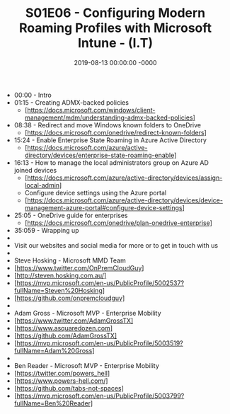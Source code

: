 ﻿---
layout: post
title: "S01E06 - Configuring Modern Roaming Profiles with Microsoft Intune - (I.T)"
date: 2019-08-13 00:00:00 -0000
categories:
---

 * 00:00 - Intro
 * 01:15 - Creating ADMX-backed policies
   - [https://docs.microsoft.com/windows/client-management/mdm/understanding-admx-backed-policies]
 * 08:38 - Redirect and move Windows known folders to OneDrive
   - [https://docs.microsoft.com/onedrive/redirect-known-folders]
 * 15:24 - Enable Enterprise State Roaming in Azure Active Directory
   -  [https://docs.microsoft.com/azure/active-directory/devices/enterprise-state-roaming-enable]
 * 16:13 - How to manage the local administrators group on Azure AD joined devices
   -  [https://docs.microsoft.com/azure/active-directory/devices/assign-local-admin]
   -  Configure device settings using the Azure portal
   -   [https://docs.microsoft.com/azure/active-directory/devices/device-management-azure-portal#configure-device-settings]
 * 25:05 - OneDrive guide for enterprises
   -  [https://docs.microsoft.com/onedrive/plan-onedrive-enterprise]
 * 35:059 - Wrapping up
 * 
 * Visit our websites and social media for more or to get in touch with us
 * 
 * Steve Hosking - Microsoft MMD Team
 * [https://www.twitter.com/OnPremCloudGuy]
 * [http://steven.hosking.com.au/]
 * [https://mvp.microsoft.com/en-us/PublicProfile/5002537?fullName=Steven%20Hosking]
 * [https://github.com/onpremcloudguy]
 * 
 * Adam Gross - Microsoft MVP - Enterprise Mobility
 * [https://www.twitter.com/AdamGrossTX]
 * [https://www.asquaredozen.com]
 * [https://github.com/AdamGrossTX]
 * [https://mvp.microsoft.com/en-us/PublicProfile/5003519?fullName=Adam%20Gross]
 * 
 * Ben Reader - Microsoft MVP - Enterprise Mobility
 * [https://twitter.com/powers_hell]
 * [https://www.powers-hell.com/]
 * [https://github.com/tabs-not-spaces]
 * [https://mvp.microsoft.com/en-us/PublicProfile/5003799?fullName=Ben%20Reader]

